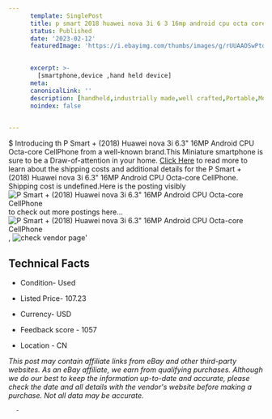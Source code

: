 ```yaml
---
      template: SinglePost
      title: p smart 2018 huawei nova 3i 6 3 16mp android cpu octa core cellphone
      status: Published
      date: '2023-02-12'
      featuredImage: 'https://i.ebayimg.com/thumbs/images/g/rUUAAOSwPtdjsp8d/s-l225.jpg'
       

      excerpt: >-
        [smartphone,device ,hand held device]
      meta:
      canonicalLink: ''
      description: [handheld,industrially made,well crafted,Portable,Mobile,Compact,Convenient,Lightweight,Maneuverable,Man-portable,Miniature,Carriable,Hand-held,Light,Holdable,Transportable,Mobile device,Pocket-sized,On-the-go,Wireless,Cordless,Compact size,Convenient size, smartphone,device ,hand held device]
      noindex: false
      

---
```

$
      Introducing th P Smart + (2018) Huawei nova 3i 6.3" 16MP Android CPU Octa-core CellPhone from a well-known brand.This Miniature smartphone is sure to be a Draw-of-attention in your home. [Click Here](https://www.ebay.com/itm/144895894752?hash=item21bc77e4e0%3Ag%3ArUUAAOSwPtdjsp8d&mkevt=1&mkcid=1&mkrid=711-53200-19255-0&campid=%253CePNCampaignId%253E&customid=%253CreferenceId%253E&toolid=10049) to read more to learn about the shipping costs and additional details for the P Smart + (2018) Huawei nova 3i 6.3" 16MP Android CPU Octa-core CellPhone. Shipping cost is undefined.Here is the posting visibly ![P Smart + (2018) Huawei nova 3i 6.3" 16MP Android CPU Octa-core CellPhone](https://i.ebayimg.com/thumbs/images/g/rUUAAOSwPtdjsp8d/s-l225.jpg) to check out more postings here... ![P Smart + (2018) Huawei nova 3i 6.3" 16MP Android CPU Octa-core CellPhone](https://i.ebayimg.com/images/g/rUUAAOSwPtdjsp8d/s-l960.jpg), ![check vendor page](https://origin-galleryplus.ebayimg.com/ws/web/144895894752_2_0_1/225x225.jpg,https://origin-galleryplus.ebayimg.com/ws/web/144895894752_3_0_1/225x225.jpg,https://origin-galleryplus.ebayimg.com/ws/web/144895894752_4_0_1/225x225.jpg)'

      

 ## Technical Facts 



     
      

 - Condition- Used 


      

 - Listed Price- 107.23 


      

 - Currency- USD 


      

 - Feedback score - 1057 


      

 - Location - CN 


      
      

 *_This post may contain affiliate links from eBay and other third-party websites. As an eBay affiliate, we earn from qualifying purchases. Although we do our best to keep the information up-to-date and accurate, please check the date and all details with the vendor's website before making a purchase. Not all data may be accurate._*




      -
